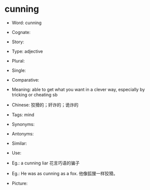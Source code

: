 # cunning

- Word: cunning
- Cognate: 
- Story: 

- Type: adjective
- Plural: 
- Single: 
- Comparative: 
- Meaning: able to get what you want in a clever way, especially by tricking or cheating sb
- Chinese: 狡猾的；奸诈的；诡诈的
- Tags: mind
- Synonyms: 
- Antonyms: 
- Similar: 
- Use: 
- Eg.: a cunning liar 花言巧语的骗子
- Eg.: He was as cunning as a fox. 他像狐狸一样狡猾。
- Picture: 

